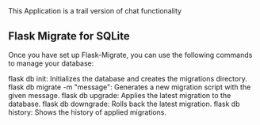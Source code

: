 ##

This Application is a trail version of chat functionality

## Flask Migrate for SQLite
Once you have set up Flask-Migrate, you can use the following commands to manage your database:

flask db init: Initializes the database and creates the migrations directory.
flask db migrate -m "message": Generates a new migration script with the given message.
flask db upgrade: Applies the latest migration to the database.
flask db downgrade: Rolls back the latest migration.
flask db history: Shows the history of applied migrations.